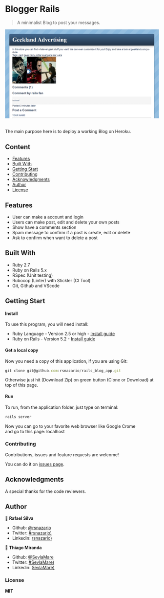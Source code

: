 # Blogger Rails
> A minimalist Blog to post your messages.<br>

![screenshot](screenshot.png)

<br>The main purpose here is to deploy a working Blog on Heroku.<br>

## Content

* [Features](#features)
* [Built With](#built-with)
* [Getting Start](#getting-start)
* [Contributing](#contributing)
* [Acknowledgments](#acknowledgments)
* [Author](#author)
* [License](#license)

## Features

<ul>
  <li>User can make a account and login</li>
  <li>Users can make post, edit and delete your own posts</li>
  <li>Show have a comments section</li>
  <li>Spam message to confirm if a post is create, edit or delete</li>
  <li>Ask to confirm when want to delete a post</li>
</ul>

## Built With

- Ruby 2.7<br>
- Ruby on Rails 5.x <br>
- RSpec (Unit testing) <br>
- Rubocop (Linter) with Stickler (CI Tool) <br>
- Git, Github and VScode <br>

## Getting Start

#### Install
To use this program, you will need install:
* Ruby Language - Version 2.5 or high - [Install guide](https://www.ruby-lang.org/en/documentation/installation/)
* Ruby on Rails - Version 5.2 - [Install guide](https://guides.rubyonrails.org/v5.0/getting_started.html#installing-rails)


#### Get a local copy
Now you need a copy of this application, if you are using Git:
```js
git clone git@github.com:rsnazario/rails_blog_app.git
```
Otherwise just hit (Download Zip) on green button (Clone or Download) at top of this page.


#### Run
To run, from the application folder, just type on terminal:
```js
rails server
```
Now you can go to your favorite web browser like Google Crome
<br>and go to this page: localhost

### Contributing

Contributions, issues and feature requests are welcome!

You can do it on [issues page](issues/).

## Acknowledgments

A special thanks for the code reviewers.

## Author

👤 **Rafael Silva**

- Github: [@rsnazario](https://github.com/rsnazario)
- Twitter: [#rsnazario)](https://twitter.com/SevlaMare)
- Linkedin: [rsnazario)](https://www.linkedin.com/in/sevlamare)

👤 **Thiago Miranda**

- Github: [@SevlaMare](https://github.com/SevlaMare)
- Twitter: [#SevlaMare)](https://twitter.com/SevlaMare)
- Linkedin: [SevlaMare)](https://www.linkedin.com/in/sevlamare)

### License

<strong>MIT</strong>

